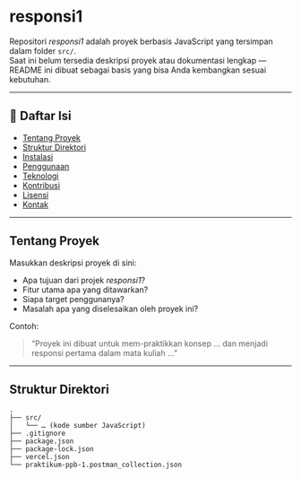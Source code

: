 # responsi1

Repositori *responsi1* adalah proyek berbasis JavaScript yang tersimpan dalam folder `src/`.  
Saat ini belum tersedia deskripsi proyek atau dokumentasi lengkap — README ini dibuat sebagai basis yang bisa Anda kembangkan sesuai kebutuhan.

---

## 🧾 Daftar Isi

- [Tentang Proyek](#tentang-proyek)  
- [Struktur Direktori](#struktur-direktori)  
- [Instalasi](#instalasi)  
- [Penggunaan](#penggunaan)  
- [Teknologi](#teknologi)  
- [Kontribusi](#kontribusi)  
- [Lisensi](#lisensi)  
- [Kontak](#kontak)  

---

## Tentang Proyek

Masukkan deskripsi proyek di sini:  
- Apa tujuan dari projek *responsi1*?  
- Fitur utama apa yang ditawarkan?  
- Siapa target penggunanya?  
- Masalah apa yang diselesaikan oleh proyek ini?

Contoh:  
> “Proyek ini dibuat untuk mem-praktikkan konsep … dan menjadi responsi pertama dalam mata kuliah …”

---

## Struktur Direktori

```text
.
├── src/
│   └── … (kode sumber JavaScript)
├── .gitignore
├── package.json
├── package-lock.json
├── vercel.json
└── praktikum-ppb-1.postman_collection.json
